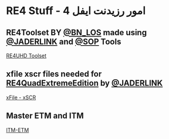 # RE4 Stuff - امور رزيدنت ايفل 4

## RE4Toolset BY [@BN_LOS](https://discordapp.com/users/672213184517636112) made using [@JADERLINK](https://github.com/JADERLINK) and [@SOP](https://residentevilmodding.boards.net/user/987) Tools

[RE4UHD Toolset](https://github.com/BNLOS/links/releases/download/RE4Tools/RE4UHD.Toolset.7z)

## xfile xscr files needed for [RE4QuadExtremeEdition](https://github.com/JADERLINK/Re4QuadExtremeEditor) by [@JADERLINK](https://github.com/JADERLINK)
[xFile - xSCR](https://buzzheavier.com/f/GJ60CpYzcAA=)

## Master ETM and ITM
[ITM-ETM](https://buzzheavier.com/f/GNDln0pKsAA=)
